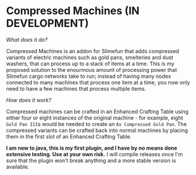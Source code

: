 # Compressed Machines (IN DEVELOPMENT)
_What does it do?_

Compressed Machines is an addon for Slimefun that adds compressed variants of electric machines such as gold pans, smelteries and dust washers, that can process up to a stack of items at a time. This is my proposed solution to the enourmous amount of processing power that Slimefun cargo networks take to run; instead of having many nodes connected to many machines that process one item at a time, you now only need to have a few machines that process multiple items.


_How does it work?_

Compressed machines can be crafted in an Enhanced Crafting Table using either four or eight instances of the original machine - for example, eight `Gold Pan III`s would be needed to create an `8x Compressed Gold Pan`. The compressed variants can be crafted back into normal machines by placing them in the first slot of an Enhanced Crafting Table.

**I am new to java, this is my first plugin, and I have by no means done extensive testing. Use at your own risk.** I will compile releases once I'm sure that the plugin won't break anything and a more stable version is available. 
